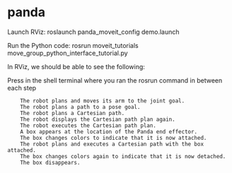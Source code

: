 # panda
Launch RViz:
roslaunch panda_moveit_config demo.launch

Run the Python code:
rosrun moveit_tutorials move_group_python_interface_tutorial.py

In RViz, we should be able to see the following:

Press <enter> in the shell terminal where you ran the rosrun command in between each step

        The robot plans and moves its arm to the joint goal.
        The robot plans a path to a pose goal.
        The robot plans a Cartesian path.
        The robot displays the Cartesian path plan again.
        The robot executes the Cartesian path plan.
        A box appears at the location of the Panda end effector.
        The box changes colors to indicate that it is now attached.
        The robot plans and executes a Cartesian path with the box attached.
        The box changes colors again to indicate that it is now detached.
        The box disappears.

